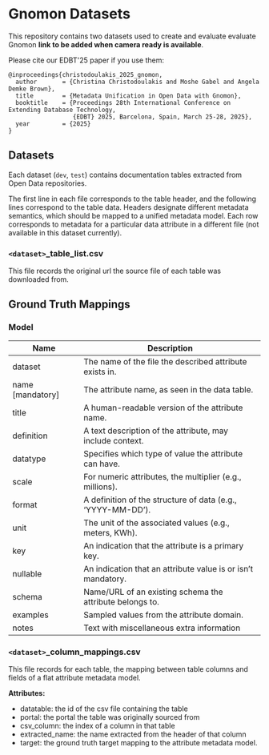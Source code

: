 # Gnomon Datasets
This repository contains two datasets used to create and evaluate evaluate Gnomon **link to be added when camera ready is available**.

Please cite our EDBT'25 paper if you use them:
```
@inproceedings{christodoulakis_2025_gnomon,
  author       = {Christina Christodoulakis and Moshe Gabel and Angela Demke Brown},
  title        = {Metadata Unification in Open Data with Gnomon},
  booktitle    = {Proceedings 28th International Conference on Extending Database Technology,
                  {EDBT} 2025, Barcelona, Spain, March 25-28, 2025},
  year         = {2025}
}
```

## Datasets
Each dataset (`dev`, `test`) contains documentation tables extracted from Open Data repositories. 

The first line in each file corresponds to the table header, and the following lines correspond to the table data. 
Headers designate different metadata semantics, which should be mapped to a unified metadata model. 
Each row corresponds to metadata for a particular data attribute in a different file (not available in this dataset currently). 

### `<dataset>`_table_list.csv

This file records the original url the source file of each table was downloaded from.

## Ground Truth Mappings
### Model

| Name | Description |
|------------|------------|
| dataset |  The name of the file the described attribute exists in. |
| name [mandatory] |  The attribute name, as seen in the data table. |
| title  | A human-readable version of the attribute name. |
| definition  | A text description of the attribute, may include context. |
| datatype |  Specifies which type of value the attribute can have. |
| scale  | For numeric attributes, the multiplier (e.g., millions). |
| format  | A definition of the structure of data (e.g., ‘YYYY-MM-DD’). |
| unit  | The unit of the associated values (e.g., meters, KWh). |
| key  | An indication that the attribute is a primary key. |
| nullable  | An indication that an attribute value is or isn’t mandatory. |
| schema |  Name/URL of an existing schema the attribute belongs to. |
| examples  | Sampled values from the attribute domain. |
| notes | Text with miscellaneous extra information |

### `<dataset>`_column_mappings.csv

This file records for each table, the mapping between table columns and fields of a flat attribute metadata model.

**Attributes:**
- datatable: the id of the csv file containing the table
- portal: the portal the table was originally sourced from
- csv_column: the index of a column in that table
- extracted_name: the name extracted from the header of that column 
- target: the ground truth target mapping to the attribute metadata model.
